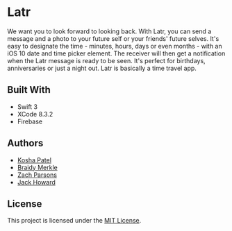 # Latr

We want you to look forward to looking back. With Latr, you can send a message and a photo to your future self or your friends' future selves. It's easy to designate the time - minutes, hours, days or even months - with an iOS 10 date and time picker element. The receiver will then get a notification when the Latr message is ready to be seen. It's perfect for birthdays, anniversaries or just a night out. Latr is basically a time travel app. 

## Built With 
 - Swift 3
 - XCode 8.3.2
 - Firebase 
 
 
 ## Authors 
 - [Kosha Patel](https://github.com/kpatel7389) 
 - [Braidy Merkle](https://github.com/bmerkle3)
 - [Zach Parsons](https://github.com/ZachParsons)
 - [Jack Howard](https://github.com/jackhowa)
 
 ## License 
 
 This project is licensed under the [MIT License](https://opensource.org/licenses/MIT).
 
 




